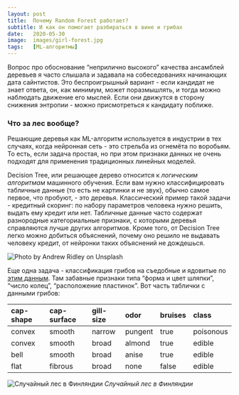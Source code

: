 ```yaml
---
layout: post
title:  Почему Random Forest работает?
subtitle: И как он помогает разбираться в вине и грибах
date:   2020-05-30
image:  images/girl-forest.jpg
tags:   [ML-алгоритмы]
---
```


Вопрос про обоснование “неприлично высокого” качества ансамблей деревьев я часто слышала и задавала на собеседованиях начинающих дата сайнтистов. Это беспроигрышный вариант - если кандидат не знает ответа, он, как минимум, может поразмышлять, и тогда можно наблюдать движение его мыслей. Если они движутся в сторону снижения энтропии - можно присмотреться к кандидату поближе.

### Что за лес вообще?

Решающие деревья как ML-алгоритм используется в индустрии в тех случаях, когда нейронная сеть - это стрельба из огнемёта по воробьям. То есть, если задача простая, но при этом признаки данных не очень подходят для применения традиционных линейных моделей.

Decision Tree, или решающее дерево относится к *логическим алгоритмам* машинного обучения. Если вам нужно классифицировать табличные данные (то есть не картинки и не звук), обычно самое первое, что пробуют, - это деревья. Классический пример такой задачи - кредитный скоринг: по набору параметров человека нужно решить, выдать ему кредит или нет.  Табличные данные часто содержат разнородные категориальные признаки, с которыми деревья справляются лучше других алгоритмов. Кроме того, от Decision Tree легко можно добиться объяснений, почему оно решило не выдавать человеку кредит, от нейронки таких объяснений не дождешься.

![Photo by Andrew Ridley on Unsplash]({{site.baseurl}}/images/mushrooms.jpg)

Еще одна задача - классификация грибов на съедобные и ядовитые по [этим данным](https://www.kaggle.com/uciml/mushroom-classification). Там забавные признаки типа “форма и цвет шляпки”, “число колец”, “расположение пластинок”. Вот часть таблички с данными грибов:

| cap-shape | cap-surface | gill-size | odor | bruises | class |
| :-------- | :---------- | :-------- | :------ | :--- | :---- |
| convex    | smooth      | narrow    | pungent | true | poisonous |
| convex    | smooth      | broad     | almond  | true | edible |
| bell      | smooth      | broad     | anise   | true | edible |
| flat      | fibrous     | broad     | none    | false | edible |



![Случайный лес в Финляндии]({{site.baseurl}}/images/finnish-random-forest.jpg)
*Случайный лес в Финляндии*
